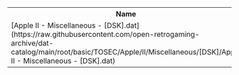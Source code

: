 <table>
<tr><th>Name</th><th>Size</th></tr>
<tr><td>[Apple II - Miscellaneous - [DSK].dat](https://raw.githubusercontent.com/open-retrogaming-archive/dat-catalog/main/root/basic/TOSEC/Apple/II/Miscellaneous/[DSK]/Apple II - Miscellaneous - [DSK].dat)</td><td>2373</td></tr>
</table>
